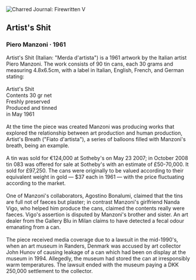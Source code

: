 <div class="artwork-of-the-day">
  <div class="container">
    <div class="img-wrapper">
      <img
        src="https://uploads3.wikiart.org/images/piero-manzoni/artist-s-shit-1961.jpg!Large.jpg"
        alt="Charred Journal: Firewritten V" />
    </div>
    <div class="artwork-detail">
      <div class="artwork-origin"> 
        <h2 class="artwork-name">Artist's Shit</h2>
        <h3 class="artist">
          Piero Manzoni
                    ·  1961
        </h3>
      </div>
      <p class="description">
        <span class="artwork-description-text ng-binding" ng-bind-html="viewModel.ArtworkOfTheDay.Description | unsafe">Artist's Shit (Italian: "Merda d'artista") is a 1961 artwork by the Italian artist Piero Manzoni. The work consists of 90 tin cans, each 30 grams and measuring 4.8x6.5cm, with a label in Italian, English, French, and German stating:
<br>
<br>    Artist's Shit
<br>    Contents 30 gr net
<br>    Freshly preserved
<br>    Produced and tinned
<br>    in May 1961
<br>
<br>At the time the piece was created Manzoni was producing works that explored the relationship between art production and human production, Artist's Breath ("Fiato d'artista"), a series of balloons filled with Manzoni's breath, being an example.
<br>
<br>A tin was sold for €124,000 at Sotheby's on May 23 2007; in October 2008 tin 083 was offered for sale at Sotheby's with an estimate of £50-70,000. It sold for £97,250. The cans were originally to be valued according to their equivalent weight in gold — $37 each in 1961 — with the price fluctuating according to the market.
<br>
<br>One of Manzoni's collaborators, Agostino Bonalumi, claimed that the tins are full not of faeces but plaster; in contrast Manzoni's girlfriend Nanda Vigo, who helped him produce the cans, claimed the contents really were faeces. Vigo's assertion is disputed by Manzoni's brother and sister. An art dealer from the Gallery Blu in Milan claims to have detected a fecal odour emanating from a can.
<br>
<br>The piece received media coverage due to a lawsuit in the mid-1990's, when an art museum in Randers, Denmark was accused by art collector John Hunov of causing leakage of a can which had been on display at the museum in 1994. Allegedly, the museum had stored the can at irresponsibly warm temperatures. The lawsuit ended with the museum paying a DKK 250,000 settlement to the collector.</span>
                        <div class="text-shadow-container" ng-show="showShadow" style=""></div>
      </p>
    </div>
  </div>

</div>
